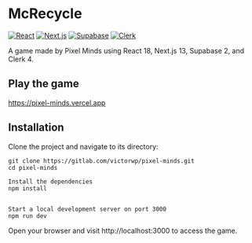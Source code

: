 # McRecycle

[![React](https://img.shields.io/badge/React-18-blue)](https://reactjs.org/)
[![Next.js](https://img.shields.io/badge/Next.js-13-lightgrey)](https://nextjs.org/)
[![Supabase](https://img.shields.io/badge/Supabase-2-yellow)](https://supabase.io/)
[![Clerk](https://img.shields.io/badge/Clerk-4-orange)](https://clerk.dev/)

A game made by Pixel Minds using React 18, Next.js 13, Supabase 2, and Clerk 4.

## Play the game
https://pixel-minds.vercel.app

## Installation

Clone the project and navigate to its directory:

```shell
git clone https://gitlab.com/victorwp/pixel-minds.git
cd pixel-minds

Install the dependencies
npm install


Start a local development server on port 3000
npm run dev

```
Open your browser and visit http://localhost:3000 to access the game.
